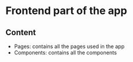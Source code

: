 # Frontend part of the app
## Content
- Pages: contains all the pages used in the app
- Components: contains all the components